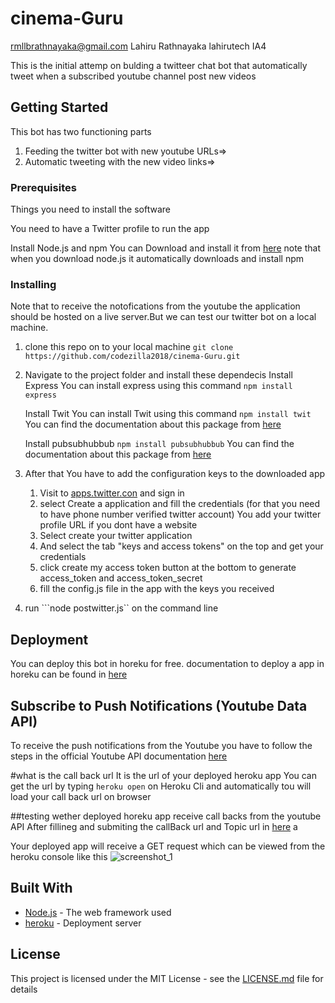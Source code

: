 # cinema-Guru
rmllbrathnayaka@gmail.com Lahiru Rathnayaka lahirutech IA4

This is the initial attemp on bulding a twitteer chat bot that automatically tweet when a subscribed youtube channel post new videos
## Getting Started
This bot has two functioning parts
1. Feeding the twitter bot with new youtube URLs=>
2. Automatic tweeting with the new video links=> 

### Prerequisites
Things you need to install the software 

You need to have a Twitter profile to run the app

Install Node.js and npm
You can Download and install it from [here](https://nodejs.org/en/)
note that when you download node.js it automatically downloads and install npm

### Installing
Note that to receive the notofications from the youtube the application should be hosted on a live server.But we can test our twitter bot on a local machine.

1. clone this repo on to your local machine
```git clone https://github.com/codezilla2018/cinema-Guru.git```

2. Navigate to the project folder and install these dependecis
    Install Express
    You can install express using this command
    ```npm install express```

    Install Twit
    You can install Twit using this command 
    ```npm install twit```
    You can find the documentation about this package from [here](https://www.npmjs.com/package/twit)

    Install pubsubhubbub
    ```npm install pubsubhubbub```
You can find the documentation about this package from [here](https://www.npmjs.com/package/pubsubhubbub)

3. After that You have to add the configuration keys to the downloaded app
    1. Visit to [apps.twitter.con](https://apps.twitter.com) and sign in
    2. select Create a application and fill the credentials (for that you need to have phone number verified twitter account)
    You add your twitter profile URL if you dont have a website
    3. Select create your twitter application
    4. And select the tab "keys and access tokens" on the top and get your credentials
    5. click create my access token button at the bottom to generate access_token and access_token_secret
    6. fill the config.js file in the app with the keys you received

4. run ```node postwitter.js`` on the command line

## Deployment

You can deploy this bot in horeku for free.
documentation to deploy a app in horeku can be found in [here](https://devcenter.heroku.com/articles/getting-started-with-nodejs#introduction) 

## Subscribe to Push Notifications (Youtube Data API)
To receive the push notifications from the Youtube you have to follow the steps in the official Youtube API documentation [here](https://developers.google.com/youtube/v3/guides/push_notifications) 

#what is the call back url
It is the url of your deployed heroku app
You can get the url by typing ```heroku open``` on Heroku Cli
and automatically tou will load your call back url on browser

##testing wether deployed horeku app receive call backs from the youtube API
After fillineg and submiting the callBack url and Topic url in [here](https://pubsubhubbub.appspot.com/subscribe) a

Your deployed app will receive a GET request which can be viewed from the heroku console
like this
![screenshot_1](https://user-images.githubusercontent.com/19344653/40498277-361e4f94-5f9c-11e8-908e-0802a078f01b.jpg)


## Built With

* [Node.js](https://nodejs.org/en/) - The web framework used
* [heroku](https://heroku.com) - Deployment server

## License

This project is licensed under the MIT License - see the [LICENSE.md](LICENSE.md) file for details